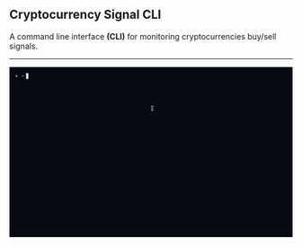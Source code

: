 ## Cryptocurrency Signal CLI

A command line interface **(CLI)** for monitoring cryptocurrencies buy/sell signals.

---

<img src="./.github/capture.gif" alt="crypto-signal" >